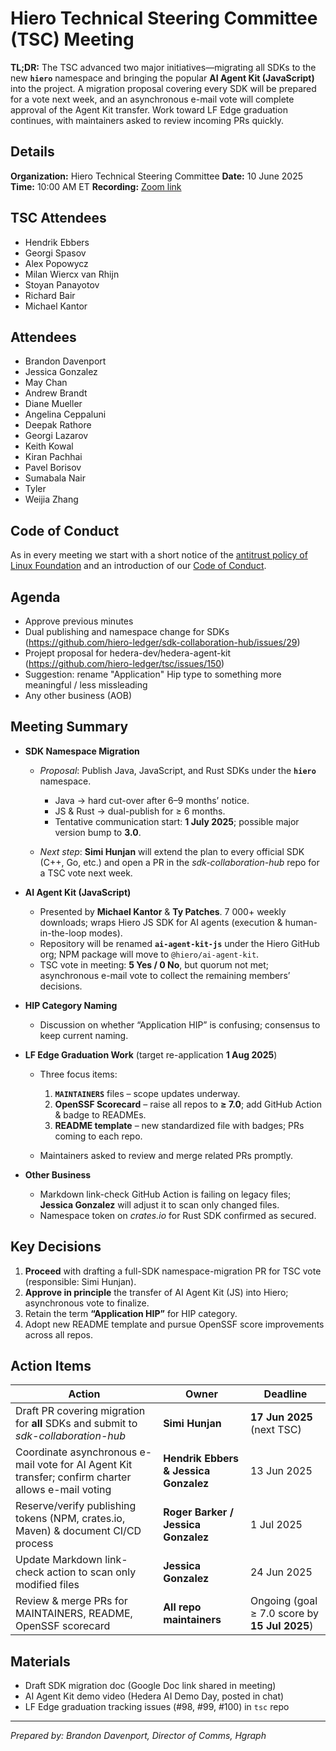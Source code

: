# Hiero Technical Steering Committee (TSC) Meeting

**TL;DR:**
The TSC advanced two major initiatives—migrating all SDKs to the new **`hiero`** namespace and bringing the popular **AI Agent Kit (JavaScript)** into the project. A migration proposal covering every SDK will be prepared for a vote next week, and an asynchronous e-mail vote will complete approval of the Agent Kit transfer. Work toward LF Edge graduation continues, with maintainers asked to review incoming PRs quickly.

## Details

**Organization:** Hiero Technical Steering Committee
**Date:** 10 June 2025
**Time:** 10:00 AM ET
**Recording:** [Zoom link](https://zoom.us/rec/share/xWARew4PX4S3q8GFqPUZwlJq_nqMsLzKoS-QUiG6TWOEjtHlSb67mYyKfL7RYLcp.55qNeqtAYZsMmkBz)

## TSC Attendees

- Hendrik Ebbers
- Georgi Spasov
- Alex Popowycz
- Milan Wiercx van Rhijn
- Stoyan Panayotov
- Richard Bair
- Michael Kantor

## Attendees

- Brandon Davenport
- Jessica Gonzalez
- May Chan
- Andrew Brandt
- Diane Mueller
- Angelina Ceppaluni
- Deepak Rathore
- Georgi Lazarov
- Keith Kowal
- Kiran Pachhai
- Pavel Borisov
- Sumabala Nair
- Tyler
- Weijia Zhang

## Code of Conduct

As in every meeting we start with a short notice of the [antitrust policy of Linux Foundation](https://www.linuxfoundation.org/legal/antitrust-policy) and an introduction of our [Code of Conduct](https://www.lfdecentralizedtrust.org/code-of-conduct).

## Agenda

- Approve previous minutes
- Dual publishing and namespace change for SDKs (https://github.com/hiero-ledger/sdk-collaboration-hub/issues/29)
- Projept proposal for hedera-dev/hedera-agent-kit (https://github.com/hiero-ledger/tsc/issues/150)
- Suggestion: rename "Application" Hip type to something more meaningful / less missleading
- Any other business (AOB)

## Meeting Summary

- **SDK Namespace Migration**

  - _Proposal_: Publish Java, JavaScript, and Rust SDKs under the **`hiero`** namespace.

    - Java → hard cut-over after 6–9 months’ notice.
    - JS & Rust → dual-publish for ≥ 6 months.
    - Tentative communication start: **1 July 2025**; possible major version bump to **3.0**.

  - _Next step_: **Simi Hunjan** will extend the plan to every official SDK (C++, Go, etc.) and open a PR in the _sdk-collaboration-hub_ repo for a TSC vote next week.

- **AI Agent Kit (JavaScript)**

  - Presented by **Michael Kantor** & **Ty Patches**. 7 000+ weekly downloads; wraps Hiero JS SDK for AI agents (execution & human-in-the-loop modes).
  - Repository will be renamed **`ai-agent-kit-js`** under the Hiero GitHub org; NPM package will move to `@hiero/ai-agent-kit`.
  - TSC vote in meeting: **5 Yes / 0 No**, but quorum not met; asynchronous e-mail vote to collect the remaining members’ decisions.

- **HIP Category Naming**

  - Discussion on whether “Application HIP” is confusing; consensus to keep current naming.

- **LF Edge Graduation Work** (target re-application **1 Aug 2025**)

  - Three focus items:

    1. **`MAINTAINERS`** files – scope updates underway.
    2. **OpenSSF Scorecard** – raise all repos to **≥ 7.0**; add GitHub Action & badge to READMEs.
    3. **README template** – new standardized file with badges; PRs coming to each repo.

  - Maintainers asked to review and merge related PRs promptly.

- **Other Business**

  - Markdown link-check GitHub Action is failing on legacy files; **Jessica Gonzalez** will adjust it to scan only changed files.
  - Namespace token on _crates.io_ for Rust SDK confirmed as secured.

## Key Decisions

1. **Proceed** with drafting a full-SDK namespace-migration PR for TSC vote (responsible: Simi Hunjan).
2. **Approve in principle** the transfer of AI Agent Kit (JS) into Hiero; asynchronous vote to finalize.
3. Retain the term **“Application HIP”** for HIP category.
4. Adopt new README template and pursue OpenSSF score improvements across all repos.

## Action Items

| Action                                                                                              | Owner                                 | Deadline                                      |
| --------------------------------------------------------------------------------------------------- | ------------------------------------- | --------------------------------------------- |
| Draft PR covering migration for **all** SDKs and submit to _sdk-collaboration-hub_                  | **Simi Hunjan**                       | **17 Jun 2025** (next TSC)                    |
| Coordinate asynchronous e-mail vote for AI Agent Kit transfer; confirm charter allows e-mail voting | **Hendrik Ebbers & Jessica Gonzalez** | 13 Jun 2025                                   |
| Reserve/verify publishing tokens (NPM, crates.io, Maven) & document CI/CD process                   | **Roger Barker / Jessica Gonzalez**   | 1 Jul 2025                                    |
| Update Markdown link-check action to scan only modified files                                       | **Jessica Gonzalez**                  | 24 Jun 2025                                   |
| Review & merge PRs for MAINTAINERS, README, OpenSSF scorecard                                       | **All repo maintainers**              | Ongoing (goal ≥ 7.0 score by **15 Jul 2025**) |

## Materials

- Draft SDK migration doc (Google Doc link shared in meeting)
- AI Agent Kit demo video (Hedera AI Demo Day, posted in chat)
- LF Edge graduation tracking issues (#98, #99, #100) in `tsc` repo

---

_Prepared by: Brandon Davenport, Director of Comms, Hgraph_  
